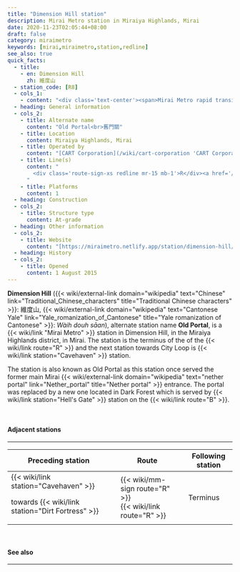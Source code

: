 ```yaml
---
title: "Dimension Hill station"
description: Mirai Metro station in Miraiya Highlands, Mirai
date: 2020-11-23T02:05:44+08:00
draft: false
category: miraimetro
keywords: [mirai,miraimetro,station,redline]
see_also: true
quick_facts:
  - title:
    - en: Dimension Hill
      zh: 維度山
  - station_code: [R8]
  - cols_1:
    - content: "<div class='text-center'><span>Mirai Metro rapid transit station</span></div>"
  - heading: General information
  - cols_2:
    - title: Alternate name
      content: "Old Portal<br>舊門關"
    - title: Location
      content: Miraiya Highlands, Mirai
    - title: Operated by
      content: "[CART Corporation](/wiki/cart-corporation 'CART Corporation')"
    - title: Line(s)
      content: "
        <div class='route-sign-xs redline mr-15 mb-1'>R</div><a href='/wiki/red-line' title='Red Line'>Red Line</a>
      "
    - title: Platforms
      content: 1
  - heading: Construction
  - cols_2:
    - title: Structure type
      content: At-grade
  - heading: Other information
  - cols_2:
    - title: Website
      content: "[https://miraimetro.netlify.app/station/dimension-hill/](/station/dimension-hill)"
  - heading: History
  - cols_2:
    - title: Opened
      content: 1 August 2015
---
```


**Dimension Hill** ({{< wiki/external-link domain="wikipedia" text="Chinese" link="Traditional_Chinese_characters" title="Traditional Chinese characters" >}}: 維度山, {{< wiki/external-link domain="wikipedia" text="Cantonese Yale" link="Yale_romanization_of_Cantonese" title="Yale romanization of Cantonese" >}}: *Wàih douh sāan*), alternate station name **Old Portal**, is a {{< wiki/link "Mirai Metro" >}} station in Dimension Hill, in the Miraiya Highlands district, in Mirai. The station is the terminus of the of the {{< wiki/link route="R" >}} and the next station towards City Loop is {{< wiki/link station="Cavehaven" >}} station.

The station is also known as Old Portal as this station once served the former main Mirai {{< wiki/external-link domain="wikipedia" text="nether portal" link="Nether_portal" title="Nether portal" >}} entrance. The portal was replaced by a new one located in Dark Forest which is served by {{< wiki/link station="Hell's Gate" >}} station on the {{< wiki/link route="B" >}}.

<br>

#### Adjacent stations

---

<div class="table-responsive">
  <table class="table table-bordered table-600 text-center">
    <thead class="thead-light">
      <tr>
        <th class="w-35">Preceding station</th>
        <th colspan="3">Route</th>
        <th class="w-35">Following station</th>
      </tr>
    </thead>
    <tbody>
      <tr>
        <td>
          {{< wiki/link station="Cavehaven" >}}
          <p class="small font-italic mb-0">towards {{< wiki/link station="Dirt Fortress" >}}</p>
        </td>
        <td class="redline"></td>
        <td class="w-30">
          <div class="mb-05">
            {{< wiki/mm-sign route="R" >}}
          </div>
          {{< wiki/link route="R" >}}
        </td>
        <td class="redline"></td>
        <td class="font-italic">Terminus</td>
      </tr>
    </tbody>
  </table>
</div>

<br>

#### See also

---